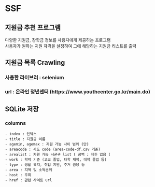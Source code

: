 # SSF

## 지원금 추천 프로그램  
다양한 지원금, 장학금 정보를 사용자에게 제공하는 프로그램  
사용자가 원하는 지원 자격을 설정하여 그에 해당하는 지원금 리스트를 출력  


## 지원금 목록 Crawling  
### 사용한 라이브러 : selenium  
### url : 온라인 청년센터 (https://www.youthcenter.go.kr/main.do)  
  

## SQLite 저장  
### columns
    - index : 인덱스  
    - title : 지원금 이름  
    - agemin, agemax : 지원 가능 나이 범위 (만)
    - areacode : 시도 code (area-code-df.csv 기준)
    - arealist : 지원 가능 시군구 list ( 공백 : 제한 없음 ) 
    - work : 학력 기준 (고교 졸업, 대학 재학, 대학 졸업 등)
    - type : 생활 복지, 취업 지원, 주거 금융 등
    - area : 지역 및 소득분위
    - host : 주최
    - href : 관련 사이트 url

